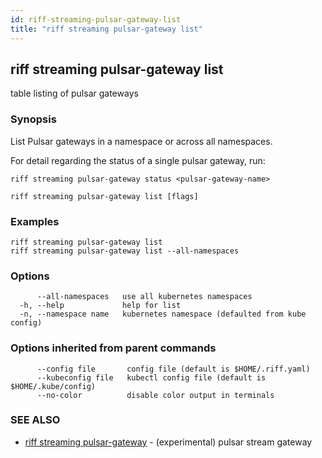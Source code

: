 ```yaml
---
id: riff-streaming-pulsar-gateway-list
title: "riff streaming pulsar-gateway list"
---
```

## riff streaming pulsar-gateway list

table listing of pulsar gateways

### Synopsis

List Pulsar gateways in a namespace or across all namespaces.

For detail regarding the status of a single pulsar gateway, run:

    riff streaming pulsar-gateway status <pulsar-gateway-name>

```
riff streaming pulsar-gateway list [flags]
```

### Examples

```
riff streaming pulsar-gateway list
riff streaming pulsar-gateway list --all-namespaces
```

### Options

```
      --all-namespaces   use all kubernetes namespaces
  -h, --help             help for list
  -n, --namespace name   kubernetes namespace (defaulted from kube config)
```

### Options inherited from parent commands

```
      --config file       config file (default is $HOME/.riff.yaml)
      --kubeconfig file   kubectl config file (default is $HOME/.kube/config)
      --no-color          disable color output in terminals
```

### SEE ALSO

* [riff streaming pulsar-gateway](riff_streaming_pulsar-gateway.md)	 - (experimental) pulsar stream gateway

